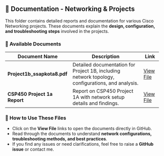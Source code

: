 ## 📂 Documentation - Networking & Projects  

This folder contains detailed reports and documentation for various Cisco Networking projects. These documents explain the **design, configuration, and troubleshooting steps** involved in the projects.  

### 📄 Available Documents  

| Document Name | Description | Link |
|--------------|------------|------|
| **Project1b_ssapkota8.pdf** | Detailed documentation for Project 1B, including network topology, configurations, and analysis. | [View File](Project1b_ssapkota8.pdf) |
| **CSP450 Project 1a Report** | Report on CSP450 Project 1A with network setup details and findings. | [View File](ssapkota8_CSP450_Project1a.pdf) |

### 📝 How to Use These Files  
- Click on the **View File** links to open the documents directly in GitHub.  
- Read through the documents to understand **network configurations, troubleshooting methods, and best practices**.  
- If you find any issues or need clarifications, feel free to raise a **GitHub issue** or contact me.  
  
